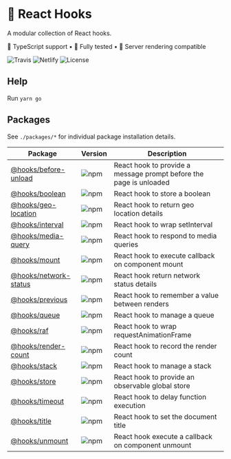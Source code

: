 # 🎒 React Hooks

A modular collection of React hooks.

🦄 TypeScript support • 🐐 Fully tested • 👾 Server rendering compatible

![Travis](https://img.shields.io/travis/com/simmo/hooks?style=flat-square)
![Netlify](https://img.shields.io/netlify/ec8abac0-d0d3-4928-8f30-15163c256eb0?style=flat-square)
![License](https://img.shields.io/github/license/simmo/hooks?style=flat-square)

## Help

Run `yarn go`

## Packages

See `./packages/*` for individual package installation details.

| Package                                          | Version                                                                      | Description                                                        |
| ------------------------------------------------ | ---------------------------------------------------------------------------- | ------------------------------------------------------------------ |
| [@hooks/before-unload](packages/before-unload)   | ![npm](https://img.shields.io/npm/v/@hooks/before-unload?style=flat-square)  | React hook to provide a message prompt before the page is unloaded |
| [@hooks/boolean](packages/boolean)               | ![npm](https://img.shields.io/npm/v/@hooks/boolean?style=flat-square)        | React hook to store a boolean                                      |
| [@hooks/geo-location](packages/geo-location)     | ![npm](https://img.shields.io/npm/v/@hooks/geo-location?style=flat-square)   | React hook to return geo location details                          |
| [@hooks/interval](packages/interval)             | ![npm](https://img.shields.io/npm/v/@hooks/interval?style=flat-square)       | React hook to wrap setInterval                                     |
| [@hooks/media-query](packages/media-query)       | ![npm](https://img.shields.io/npm/v/@hooks/media-query?style=flat-square)    | React hook to respond to media queries                             |
| [@hooks/mount](packages/mount)                   | ![npm](https://img.shields.io/npm/v/@hooks/mount?style=flat-square)          | React hook to execute callback on component mount                  |
| [@hooks/network-status](packages/network-status) | ![npm](https://img.shields.io/npm/v/@hooks/network-status?style=flat-square) | React hook return network status details                           |
| [@hooks/previous](packages/previous)             | ![npm](https://img.shields.io/npm/v/@hooks/previous?style=flat-square)       | React hook to remember a value between renders                     |
| [@hooks/queue](packages/queue)                   | ![npm](https://img.shields.io/npm/v/@hooks/queue?style=flat-square)          | React hook to manage a queue                                       |
| [@hooks/raf](packages/raf)                       | ![npm](https://img.shields.io/npm/v/@hooks/raf?style=flat-square)            | React hook to wrap requestAnimationFrame                           |
| [@hooks/render-count](packages/render-count)     | ![npm](https://img.shields.io/npm/v/@hooks/render-count?style=flat-square)   | React hook to record the render count                              |
| [@hooks/stack](packages/stack)                   | ![npm](https://img.shields.io/npm/v/@hooks/stack?style=flat-square)          | React hook to manage a stack                                       |
| [@hooks/store](packages/store)                   | ![npm](https://img.shields.io/npm/v/@hooks/store?style=flat-square)          | React hook to provide an observable global store                   |
| [@hooks/timeout](packages/timeout)               | ![npm](https://img.shields.io/npm/v/@hooks/timeout?style=flat-square)        | React hook to delay function execution                             |
| [@hooks/title](packages/title)                   | ![npm](https://img.shields.io/npm/v/@hooks/title?style=flat-square)          | React hook to set the document title                               |
| [@hooks/unmount](packages/unmount)               | ![npm](https://img.shields.io/npm/v/@hooks/unmount?style=flat-square)        | React hook execute a callback on component unmount                 |
